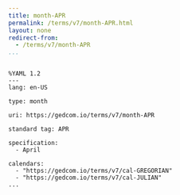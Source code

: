 ```yaml
---
title: month-APR
permalink: /terms/v7/month-APR.html
layout: none
redirect-from:
  - /terms/v7/month-APR
...
```


```

%YAML 1.2
---
lang: en-US

type: month

uri: https://gedcom.io/terms/v7/month-APR

standard tag: APR

specification:
  - April

calendars:
  - "https://gedcom.io/terms/v7/cal-GREGORIAN"
  - "https://gedcom.io/terms/v7/cal-JULIAN"
...

```

